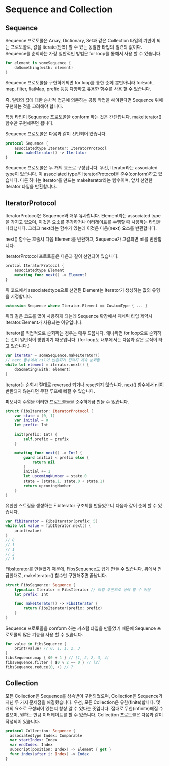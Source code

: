 # Sequence and Collection


## Sequence

Sequence 프로토콜은 Array, Dictionary, Set과 같은 Collection 타입의 기반이 되는 프로토콜로, 값을 iterate(반복) 할 수 있는 동일한 타입의 일련의 값이다.
Sequence를 순회하는 가장 일반적인 방법은 for loop를 통해서 사용 할 수 있습니다.

```swift
for element in someSequence {
    doSomething(with: element)
}
```

Sequence 프로토콜을 구현하게되면 for loop를 통한 순회 뿐만아니라
forEach, map, filter, flatMap, prefix 등등 다양하고 유용한 함수를 사용 할 수 있습니다.

즉, 일련의 값에 대한 순차적 접근에 의존하는 공통 작업을 해야한다면 Sequence 위에 구현하는 것을 고려해야 합니다.

특정 타입이 Sequence 프로토콜을 conform 하는 것은 간단합니다.
makeIterator() 함수만 구현해주면 됩니다.

Sequence 프로토콜은 다음과 같이 선언되어 있습니다.

```swift
protocol Sequence {
    associatedtype Iterator: IteratorProtocol
    func makeIterator() -> Itertator
}
```

Sequence 프로토콜은 두 개의 요소로 구성됩니다. 우선, Iterator라는 associated type이 있습니다. 이 associated type은 IteratorProtocol을 준수(conform)하고 있습니다. 다른 하나는 Iterator를 만드는 makeIterator라는 함수이며, 앞서 선언한 Iterator 타입을 반환합니다.


## IteratorProtocol

IteratorProtocol은 Sequence와 매우 유사합니다. Element라는 associated type을 가지고 있으며, 이것은 요소를 추가하거나 이터레이트를 수행할 때 사용하는 타입을 나타냅니다. 그리고 next라는 함수가 있는데 이것은 다음(next) 요소를 반환합니다.

next() 함수는 호출시 다음 Element를 반환하고, Sequence가 고갈되면 nil를 반환합니다.

IteratorProtocol 프로토콜은 다음과 같이 선언되어 있습니다.

```swift
protcol IteratorProtocol {
    associatedtype Element
    mutating func next() -> Element?
}
```

위 코드에서 associatedtype으로 선언된 Element는 Iterator가 생성하는 값의 유형을 지정합니다.

```swift
extension Sequence where Iterator.Element == CustomType { ... }
```

위와 같은 코드를 많이 사용하게 되는데 Sequence 확장에서 제네릭 타입 제약시 Iterator.Element가 사용되는 이유입니다.

Iterator를 직접적으로 순회하는 경우는 매우 드뭅니다. 왜냐하면 for loop으로 순회하는 것이 일반적이 방법이기 때문입니다. (for loop도 내부에서는 다음과 같은 로직이 타고 있습니다.)

```swift
var iterator = someSequence.makeIterator()
// next 함수에서 nil이 반환되기 전까지 계속 순회함
while let element = iterator.next() {
    doSometing(with: element)
}
```

Iterator는 순회시 절대로 reversed 되거나 reset되지 않습니다. next() 함수에서 nil이 반환되지 않는다면 무한 루프에 빠질 수 있습니다.

피보나치 수열을 이러한 프로토콜들을 준수하게끔 만들 수 있습니다.

```swift
struct FibsIterator: IteratorProtocol {
    var state = (0, 1)
    var initial = 0
    let prefix: Int

    init(prefix: Int) {
        self.prefix = prefix
    }

    mutating func next() -> Int? {
        guard initial < prefix else {
            return nil
        }
        initial += 1
        let upcomingNumber = state.0
        state = (state.1, state.0 + state.1)
        return upcomingNumber
    }
}
```

유한한 스트림을 생성하는 FibIterator 구조체를 만들었으니 다음과 같이 순회 할 수 있습니다.

```swift
var fibIterator = FibsIterator(prefix: 5)
while let value = fibIterator.next() {
    print(value)
}
// 0
// 1
// 1
// 2
// 3
```

FibsIterator를 만들었기 때문에, FibsSequence도 쉽게 만들 수 있습니다.
위에서 언급한대로, makeIterator() 함수만 구현해주면 끝납니다.

```swift
struct FibsSequence: Sequence {
    typealias Iterator = FibsIterator // 타입 추론으로 생략 할 수 있음
    let prefix: Int

    func makeIterator() -> FibsIterator {
        return FibsIterator(prefix: prefix)
    }
}
```

Sequence 프로토콜을 conform 하는 커스텀 타입을 만들었기 때문에 Sequence 프로토콜의 많은 기능을 사용 할 수 있습니다.

```swift
for value in fibsSequence {
    print(value) // 0, 1, 1, 2, 3
}
fibsSequence.map { $0 + 1 } // [1, 2, 2, 3, 4]
fibsSequence.filter { $0 % 2 == 0 } // [2]
fibsSequence.reduce(0, +) // 7
```

## Collection

모든 Collection은 Sequence를 상속받아 구현되었으며, Collection은 Sequence가 지닌 두 가지 문제점을 해결했습니다. 우선, 모든 Collection은 유한(finite)합니다. 몇 개의 요소로 구성되어 있는지 항상 알 수 있다는 뜻입니다. 절대로 무한(infinite)해질 수 없으며, 원하는 만큼 이터레이트를 할 수 있습니다. Collection 프로토콜은 다음과 같이 작성되어 있습니다.

```swift
protocol Collection: Sequence {
  associatedtype Index: Comparable
  var startIndex: Index
  var endIndex: Index
  subscript(position: Index) -> Element { get }
  func index(after i: Index) -> Index
}
```
